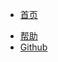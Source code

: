 <!-- 右上角菜单栏 -->
* [首页](/)
<!-- * 快链
  * [docsifyjs](https://github.com/docsifyjs/docsify/)
  * [Docsify 快速搭建个人博客](https://www.nodejs.red/#/tools/docsify) -->
* [帮助](/help.md)
* [Github](https://github.com/Sogrey/js-tools.git)